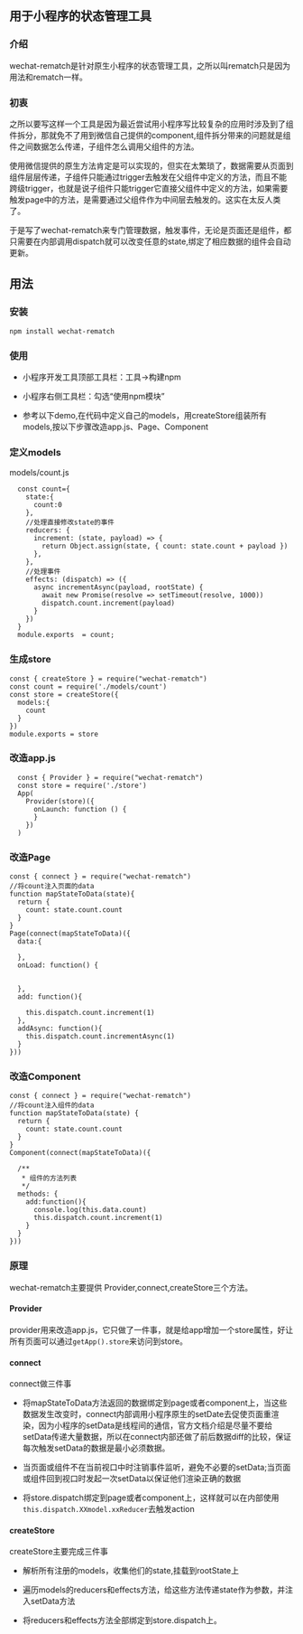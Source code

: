 
## 用于小程序的状态管理工具

### 介绍
wechat-rematch是针对原生小程序的状态管理工具，之所以叫rematch只是因为用法和rematch一样。

### 初衷
之所以要写这样一个工具是因为最近尝试用小程序写比较复杂的应用时涉及到了组件拆分，那就免不了用到微信自己提供的component,组件拆分带来的问题就是组件之间数据怎么传递，子组件怎么调用父组件的方法。

使用微信提供的原生方法肯定是可以实现的，但实在太繁琐了，数据需要从页面到组件层层传递，子组件只能通过trigger去触发在父组件中定义的方法，而且不能跨级trigger，也就是说子组件只能trigger它直接父组件中定义的方法，如果需要触发page中的方法，是需要通过父组件作为中间层去触发的。这实在太反人类了。

于是写了wechat-rematch来专门管理数据，触发事件，无论是页面还是组件，都只需要在内部调用dispatch就可以改变任意的state,绑定了相应数据的组件会自动更新。

## 用法

### 安装

```
npm install wechat-rematch
```
### 使用

* 小程序开发工具顶部工具栏：工具->构建npm

* 小程序右侧工具栏：勾选“使用npm模块”

* 参考以下demo,在代码中定义自己的models，用createStore组装所有models,按以下步骤改造app.js、Page、Component

### 定义models

models/count.js
```
  const count={
    state:{
      count:0
    },
    //处理直接修改state的事件
    reducers: {
      increment: (state, payload) => {
        return Object.assign(state, { count: state.count + payload })
      },
    },
    //处理事件
    effects: (dispatch) => ({ 
      async incrementAsync(payload, rootState) {
        await new Promise(resolve => setTimeout(resolve, 1000))
        dispatch.count.increment(payload)
      }
    })
  }
  module.exports  = count;
```

### 生成store

```
const { createStore } = require("wechat-rematch")
const count = require('./models/count')
const store = createStore({
  models:{
    count
  }
})
module.exports = store
```

### 改造app.js

```
  const { Provider } = require("wechat-rematch")
  const store = require('./store')
  App(
    Provider(store)({
      onLaunch: function () {
      }
    })
  )
```

### 改造Page

```
const { connect } = require("wechat-rematch")
//将count注入页面的data
function mapStateToData(state){
  return {
    count: state.count.count
  }
}
Page(connect(mapStateToData)({
  data:{

  },
  onLoad: function() {
   
    
  },
  add: function(){
    
    this.dispatch.count.increment(1)
  },
  addAsync: function(){
    this.dispatch.count.incrementAsync(1)
  }
}))
```

### 改造Component

```
const { connect } = require("wechat-rematch")
//将count注入组件的data
function mapStateToData(state) {
  return {
    count: state.count.count
  }
}
Component(connect(mapStateToData)({

  /**
   * 组件的方法列表
   */
  methods: {
    add:function(){
      console.log(this.data.count)
      this.dispatch.count.increment(1)
    }
  }
}))

```

### 原理

wechat-rematch主要提供  Provider,connect,createStore三个方法。

#### Provider

provider用来改造app.js，它只做了一件事，就是给app增加一个store属性，好让所有页面可以通过`getApp().store`来访问到store。

#### connect

connect做三件事

* 将mapStateToData方法返回的数据绑定到page或者component上，当这些数据发生改变时，connect内部调用小程序原生的setDate去促使页面重渲染，因为小程序的setData是线程间的通信，官方文档介绍是尽量不要给setData传递大量数据，所以在connect内部还做了前后数据diff的比较，保证每次触发setData的数据是最小必须数据。

* 当页面或组件不在当前视口中时注销事件监听，避免不必要的setData;当页面或组件回到视口时发起一次setData以保证他们渲染正确的数据

* 将store.dispatch绑定到page或者component上，这样就可以在内部使用`this.dispatch.XXmodel.xxReducer`去触发action


#### createStore

createStore主要完成三件事

* 解析所有注册的models，收集他们的state,挂载到rootState上

* 遍历models的reducers和effects方法，给这些方法传递state作为参数，并注入setData方法

* 将reducers和effects方法全部绑定到store.dispatch上。